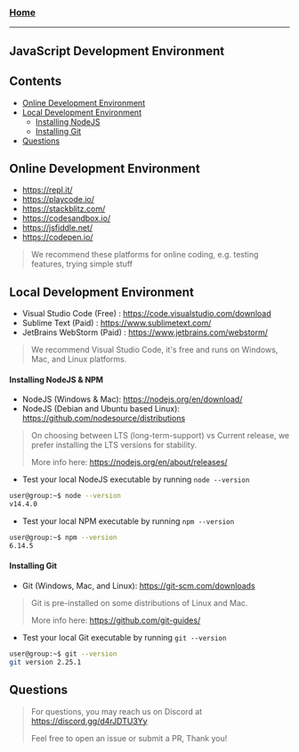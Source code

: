 
### [Home](https://pikaxyz420.github.io/guides/)

---

## JavaScript Development Environment

## Contents

- [Online Development Environment](#online-development-environment)
- [Local Development Environment](#local-development-environment)
  - [Installing NodeJS](#installing-nodejs)
  - [Installing Git](#installing-git)
- [Questions](#questions)

## Online Development Environment

- https://repl.it/
- https://playcode.io/
- https://stackblitz.com/
- https://codesandbox.io/
- https://jsfiddle.net/
- https://codepen.io/

> We recommend these platforms for online coding, e.g. testing features, trying simple stuff

## Local Development Environment

- Visual Studio Code (Free) : https://code.visualstudio.com/download
- Sublime Text (Paid) : https://www.sublimetext.com/
- JetBrains WebStorm (Paid) : https://www.jetbrains.com/webstorm/

> We recommend Visual Studio Code, it's free and runs on Windows, Mac, and Linux platforms.

#### Installing NodeJS & NPM

- NodeJS (Windows & Mac): https://nodejs.org/en/download/
- NodeJS (Debian and Ubuntu based Linux): https://github.com/nodesource/distributions

> On choosing between LTS (long-term-support) vs Current release, we prefer installing the LTS versions for stability.
>
> More info here: https://nodejs.org/en/about/releases/

- Test your local NodeJS executable by running `node --version`

```sh
user@group:~$ node --version
v14.4.0
```

- Test your local NPM executable by running `npm --version`

```sh
user@group:~$ npm --version
6.14.5
```

#### Installing Git

- Git (Windows, Mac, and Linux): https://git-scm.com/downloads

> Git is pre-installed on some distributions of Linux and Mac.
> 
> More info here: https://github.com/git-guides/

- Test your local Git executable by running `git --version`

```sh
user@group:~$ git --version
git version 2.25.1
```

## Questions

> For questions, you may reach us on Discord at https://discord.gg/d4rJDTU3Yy
>
> Feel free to open an issue or submit a PR, Thank you!
